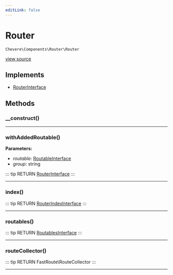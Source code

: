 ```yaml
---
editLink: false
---
```


# Router

`Chevere\Components\Router\Router`

[view source](https://github.com/chevere/chevere/blob/master/src/Chevere/Components/Router/Router.php)

## Implements

- [RouterInterface](../../Interfaces/Router/RouterInterface.md)

## Methods

### __construct()

---

### withAddedRoutable()

**Parameters:**

- *routable*: [RoutableInterface](../../Interfaces/Router/RoutableInterface.md)
- *group*: string

::: tip RETURN
[RouterInterface](../../Interfaces/Router/RouterInterface.md)
:::

---

### index()

::: tip RETURN
[RouterIndexInterface](../../Interfaces/Router/RouterIndexInterface.md)
:::

---

### routables()

::: tip RETURN
[RoutablesInterface](../../Interfaces/Router/RoutablesInterface.md)
:::

---

### routeCollector()

::: tip RETURN
FastRoute\RouteCollector
:::

---
